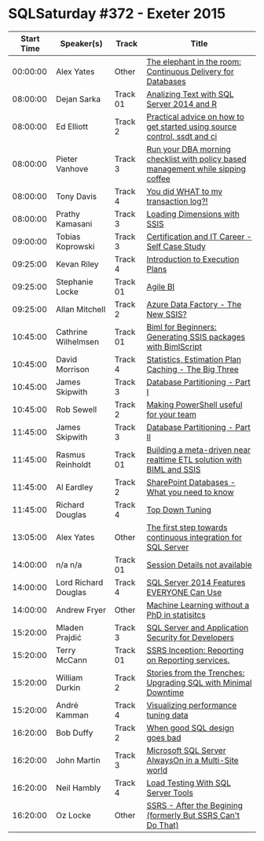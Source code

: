 # SQLSaturday #372 - Exeter 2015
Start Time|Speaker(s)|Track|Title
---|---|---|---
00:00:00|Alex Yates|Other|[The elephant in the room: Continuous Delivery for Databases](9211.md)
08:00:00|Dejan Sarka|Track 01|[Analizing Text with SQL Server 2014 and R](13548.md)
08:00:00|Ed Elliott|Track 2|[Practical advice on how to get started using source control, ssdt and ci](13657.md)
08:00:00|Pieter Vanhove|Track 3|[Run your DBA morning checklist with policy based management while sipping coffee](22144.md)
08:00:00|Tony Davis|Track 4|[You did WHAT to my transaction log?!](27041.md)
08:00:00|Prathy Kamasani|Track 3|[Loading Dimensions with SSIS](36208.md)
09:00:00|Tobias Koprowski|Track 3|[Certification and IT Career - Self Case Study](18786.md)
09:25:00|Kevan Riley|Track 4|[Introduction to Execution Plans](18260.md)
09:25:00|Stephanie Locke|Track 01|[Agile BI](35931.md)
09:25:00|Allan Mitchell|Track 2|[Azure Data Factory - The New SSIS?](9324.md)
10:45:00|Cathrine Wilhelmsen|Track 01|[Biml for Beginners: Generating SSIS packages with BimlScript](11237.md)
10:45:00|David Morrison|Track 4|[Statistics, Estimation   Plan Caching - The Big Three](12847.md)
10:45:00|James Skipwith|Track 3|[Database Partitioning - Part I](15656.md)
10:45:00|Rob Sewell|Track 2|[Making PowerShell useful for your team](21124.md)
11:45:00|James Skipwith|Track 3|[Database Partitioning - Part II](15657.md)
11:45:00|Rasmus Reinholdt|Track 01|[Building a meta-driven near realtime ETL solution with BIML and SSIS](23523.md)
11:45:00|Al Eardley|Track 2|[SharePoint Databases - What you need to know](26061.md)
11:45:00|Richard Douglas|Track 4|[Top Down Tuning](34860.md)
13:05:00|Alex Yates|Other|[The first step towards continuous integration for SQL Server](36485.md)
14:00:00|n/a n/a|Track 01|[Session Details not available](12092.md)
14:00:00|Lord Richard Douglas|Track 4|[SQL Server 2014 Features EVERYONE Can Use](22712.md)
14:00:00|Andrew Fryer|Other|[Machine Learning without a PhD in statisitcs](36185.md)
15:20:00|Mladen Prajdić|Track 3|[SQL Server and Application Security for Developers](24800.md)
15:20:00|Terry McCann|Track 01|[SSRS Inception: Reporting on Reporting services.](26101.md)
15:20:00|William Durkin|Track 2|[Stories from the Trenches: Upgrading SQL with Minimal Downtime](28218.md)
15:20:00|André Kamman|Track 4|[Visualizing performance tuning data](9467.md)
16:20:00|Bob Duffy|Track 2|[When good SQL design goes bad](10571.md)
16:20:00|John Martin|Track 3|[Microsoft SQL Server AlwaysOn in a Multi-Site world](17283.md)
16:20:00|Neil Hambly|Track 4|[Load Testing With SQL Server Tools](21386.md)
16:20:00|Oz Locke|Other|[SSRS - After the Begining (formerly But SSRS Can't Do That)](21598.md)
